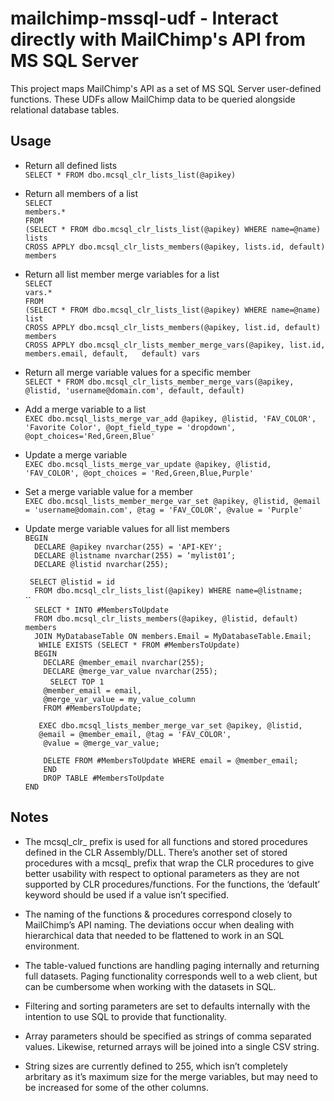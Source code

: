 # mailchimp-mssql-udf - Interact directly with MailChimp's API from MS SQL Server  

This project maps MailChimp's API as a set of MS SQL Server user-defined functions.  These UDFs allow MailChimp data to be queried alongside relational database tables.

## Usage

* Return all defined lists  
`SELECT * FROM dbo.mcsql_clr_lists_list(@apikey)`  

* Return all members of a list  
`SELECT `  
`members.* `  
`FROM  `  
`(SELECT * FROM dbo.mcsql_clr_lists_list(@apikey) WHERE name=@name) lists `  
`CROSS APPLY dbo.mcsql_clr_lists_members(@apikey, lists.id, default) members`  

*  Return all list member merge variables for a list  
`SELECT`  
`vars.*`  
`FROM`  
`(SELECT * FROM dbo.mcsql_clr_lists_list(@apikey) WHERE name=@name) list `  
`CROSS APPLY dbo.mcsql_clr_lists_members(@apikey, list.id, default) members  `  
`CROSS APPLY dbo.mcsql_clr_lists_member_merge_vars(@apikey, list.id, members.email, default,   default) vars`

*  Return all merge variable values for a specific member  
`SELECT * FROM dbo.mcsql_clr_lists_member_merge_vars(@apikey, @listid, 'username@domain.com', default, default)`

*  Add a merge variable to a list  
`EXEC dbo.mcsql_lists_merge_var_add @apikey, @listid, 'FAV_COLOR', 'Favorite Color', @opt_field_type = 'dropdown', @opt_choices='Red,Green,Blue'`

*  Update a merge variable  
`EXEC dbo.mcsql_lists_merge_var_update @apikey, @listid, 'FAV_COLOR', @opt_choices = 'Red,Green,Blue,Purple'`

*  Set a merge variable value for a member  
`EXEC dbo.mcsql_lists_member_merge_var_set @apikey, @listid, @email = 'username@domain.com', @tag = 'FAV_COLOR', @value = 'Purple'`

*  Update merge variable values for all list members  
`BEGIN`  
`  DECLARE @apikey nvarchar(255) = 'API-KEY';`  
`  DECLARE @listname nvarchar(255) = ‘mylist01’;`  
`  DECLARE @listid nvarchar(255);`  
` `  
`  SELECT @listid = id `  
`  FROM dbo.mcsql_clr_lists_list(@apikey) WHERE name=@listname;`  
``  
`  SELECT * INTO #MembersToUpdate`  
`  FROM dbo.mcsql_clr_lists_members(@apikey, @listid, default) members`  
`  JOIN MyDatabaseTable ON members.Email = MyDatabaseTable.Email;`  
` `
`  WHILE EXISTS (SELECT * FROM #MembersToUpdate)`  
`  BEGIN`  
`    DECLARE @member_email nvarchar(255);`  
`    DECLARE @merge_var_value nvarchar(255);`  
` `
`    SELECT TOP 1`  
`    @member_email = email,`  
`    @merge_var_value = my_value_column`  
`    FROM #MembersToUpdate;`  
` `  
`    EXEC dbo.mcsql_lists_member_merge_var_set @apikey, @listid, `  
`    @email = @member_email, @tag = 'FAV_COLOR', `  
`    @value = @merge_var_value;`  
` `  
`    DELETE FROM #MembersToUpdate WHERE email = @member_email;`  
`    END`  
`    DROP TABLE #MembersToUpdate`  
`END`  

## Notes
*  The mcsql_clr_ prefix is used for all functions and stored procedures defined in the CLR Assembly/DLL.  There’s another set of stored procedures with a mcsql_ prefix that wrap the CLR procedures to give better usability with respect to optional parameters as they are not supported by CLR procedures/functions.  For the functions, the ‘default’ keyword should be used if a value isn’t specified.

*  The naming of the functions & procedures correspond closely to MailChimp’s API naming.  The deviations occur when dealing with hierarchical data that needed to be flattened to work in an SQL environment.

*  The table-valued functions are handling paging internally and returning full datasets.  Paging functionality corresponds well to a web client, but can be cumbersome when working with the datasets in SQL.

*  Filtering and sorting parameters are set to defaults internally with the intention to use SQL to provide that functionality.

*  Array parameters should be specified as strings of comma separated values.  Likewise, returned arrays will be joined into a single CSV string.

*  String sizes are currently defined to 255, which isn’t completely arbritary as it’s maximum size for the merge variables, but may need to be increased for some of the other columns.

